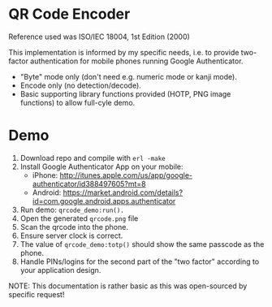 QR Code Encoder
===============

Reference used was ISO/IEC 18004, 1st Edition (2000)

This implementation is informed by my specific needs, i.e. to provide
two-factor authentication for mobile phones running Google Authenticator.

+ "Byte" mode only (don't need e.g. numeric mode or kanji mode).
+ Encode only (no detection/decode).
+ Basic supporting library functions provided (HOTP, PNG image functions) to allow full-cyle demo.

Demo
====

1. Download repo and compile with `erl -make`
2. Install Google Authenticator App on your mobile:
	+ iPhone:  http://itunes.apple.com/us/app/google-authenticator/id388497605?mt=8
	+ Android: https://market.android.com/details?id=com.google.android.apps.authenticator
3. Run demo: `qrcode_demo:run().`
4. Open the generated `qrcode.png` file
5. Scan the qrcode into the phone.
6. Ensure server clock is correct.
7. The value of `qrcode_demo:totp()` should show the same passcode as the phone.
8. Handle PINs/logins for the second part of the "two factor" according to your application design.

NOTE: This documentation is rather basic as this was open-sourced by specific request!
